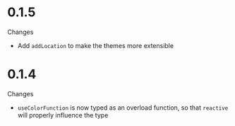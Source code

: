 # 0.1.5
Changes
- Add `addLocation` to make the themes more extensible

# 0.1.4
Changes
- `useColorFunction` is now typed as an overload function, so that `reactive` will properly influence the type
